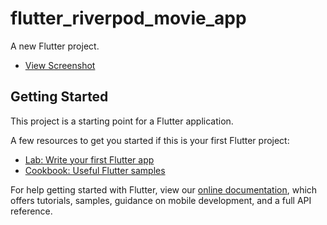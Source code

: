 # flutter_riverpod_movie_app
A new Flutter project.

- [View Screenshot](https://www.canva.com/design/DAE0uD5YTTA/XOkcZ9_ASUzz_aEBs2VM_g/view?utm_content=DAE0uD5YTTA&utm_campaign=designshare&utm_medium=link&utm_source=shareyourdesignpanel)
## Getting Started

This project is a starting point for a Flutter application.

A few resources to get you started if this is your first Flutter project:

- [Lab: Write your first Flutter app](https://flutter.dev/docs/get-started/codelab)
- [Cookbook: Useful Flutter samples](https://flutter.dev/docs/cookbook)

For help getting started with Flutter, view our
[online documentation](https://flutter.dev/docs), which offers tutorials,
samples, guidance on mobile development, and a full API reference.
